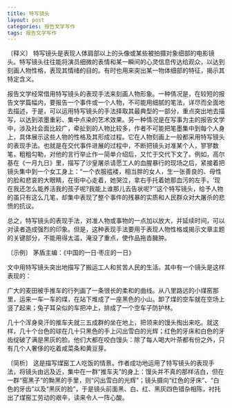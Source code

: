 ```yaml
---
title: 特写镜头
layout: post
categories: 报告文学写作
tags: 报告文学写作
---
```


〔释义〕 特写镜头是表现人体肩部以上的头像或某些被拍摄对象细部的电影镜头。特写镜头往往能将演员细微的表情和某一瞬间的心灵信息传达给观众，以达到刻画人物性格，表现其情绪的目的。有时也用来突出某一物体细部的特征，揭示其特定含义。

报告文学经常借用特写镜头的表现手法来刻画人物形象。一种倩况是，在较短的报告文学篇幅内，要报告一个事件或一个人物，不可能用细腻的笔法，详尽而全面地去描述，于是，可以运用特写镜头的手法择取其最典型的一部分，重点突出地去描写，以达到浓墨重彩、集中点染的艺术效果。另一种情况是在写事为主的报告文学中，涉及社会面比较广，牵扯到的人物比较多，作者不可能把笔墨集中到每个人身上，具体展示这些人物的性格及其形成过程。它在人物刻画上一般都采用特写镜头的表现手法。也就是在交代事件进展的过程中，不断把镜头对准某个人，寥寥数笔，粗粗勾勒，对他的言行举止作一简单介绍后，又忙于交代下文了。例如，高尔基在《一月九日》里，描写了沙皇屠杀请愿工人的血腥暴行的现场之后，紧接着把镜头集中到一个女工身上：“一个衣服褴褛，相当胖的女人，生一张善良的、母性的脸和悲哀的大眼睛，在街中心走着，她哭泣，拿右手托着她那血污的左手。‘现在我还怎么能养活我的孩子呢?我能上谁那儿去告状呢?’”这个特写镜头，给予人物的虽只有这么几笔，却集中表现了整个事件的残暴的实质和人民群众对大屠杀的悲愤的抗议。

总之，特写镜头的表现手法，对准人物或事物的一点加以放大，并延续时间，可以对读者造成强烈的印象。但是，这种表现手法要用于表现人物性格或揭示文章主题的关键部分，不能用得太滥，淹没了重点，使作品拖沓臃肿。

〔示例〕 茅盾主编：《中国的一日·枣庄的一日》

文中用特写镜头突出地描写了搬运工人和贫苦人民的生活。其中有一个镜头是这样表现的：

广大的麦田被手推车的行列画了一条很长的柔和的曲线。从八里路远的小煤窑那里，运来一车一车的煤，在站下堆成了一座黑色的小山。卸了煤的空车就在空场上竖了起来；兔子耳朵似的车把冲上，排成了一个空车子防护林。

几十个浑身臭汗的推车夫就三五成群的坐在地上，把领来的馒头掏出来吃。就这样，几十个台色的球在几十只黑色的手上闪出雪白的光辉；红色的牙床和白色的牙齿绽破了满是黑灰的脸。他们大都在咬白馒头：除了每人喝大叶茶都有份之外，只有几个人奢侈的吃着咸菜条和黄豆芽。

〔简析〕 这是描写煤窑工人吃饭的情景。作者成功地运用了特写镜头的表现手法，将镜头由远及近，集中在一群“推车夫”的身上：馒头并不真的那样洁白，但在一群“窑黑子”的黝黑的手里，则“闪出雪白的光辉”；镜头摄向“红色的牙床”、“白色的牙齿”以及“黑灰的脸”，于是镜头前面黑、白、红、黑灰四色错杂相陈，衬托出了煤窑工劳动的艰辛，读来令人一阵心酸。 